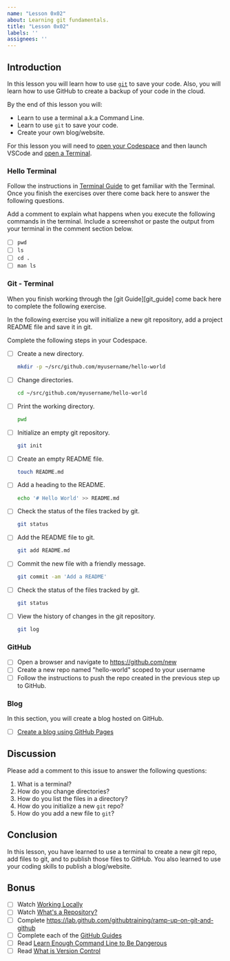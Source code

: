 ```yaml
---
name: "Lesson 0x02"
about: Learning git fundamentals.
title: "Lesson 0x02"
labels: ''
assignees: ''
---
```


## Introduction

In this lesson you will learn how to use [`git`][git] to save your code.
Also, you will learn how to use GitHub to create a backup of your code in the
cloud.

By the end of this lesson you will:

* Learn to use a terminal a.k.a Command Line.
* Learn to use `git` to save your code.
* Create your own blog/website.

For this lesson you will need to [open your Codespace][codespace] and then
launch VSCode and [open a Terminal][integrated_terminal].

### Hello Terminal

Follow the instructions in [Terminal Guide][terminal_guide] to get familiar
with the Terminal. Once you finish the exercises over there come back here to
answer the following questions.

Add a comment to explain what happens when you execute the following commands
in the terminal. Include a screenshot or paste the output from your terminal in
the comment section below.

* [ ] `pwd`
* [ ] `ls`
* [ ] `cd .`
* [ ] `man ls`

### Git - Terminal

When you finish working through the [git Guide][git_guide] come back here to
complete the following exercise.

In the following exercise you will initialize a new git repository, add a
project README file and save it in git.

Complete the following steps in your Codespace.

* [ ] Create a new directory.
    ```bash
    mkdir -p ~/src/github.com/myusername/hello-world
    ```
* [ ] Change directories.
    ```bash
    cd ~/src/github.com/myusername/hello-world
    ```
* [ ] Print the working directory.
    ```bash
    pwd
    ```
* [ ] Initialize an empty git repository.
    ```bash
    git init
    ```
* [ ] Create an empty README file.
    ```bash
    touch README.md
    ```
* [ ] Add a heading to the README.
    ```bash
    echo '# Hello World' >> README.md
    ```
* [ ] Check the status of the files tracked by git.
    ```bash
    git status
    ```
* [ ] Add the README file to git.
    ```bash
    git add README.md
    ```
* [ ] Commit the new file with a friendly message.
    ```bash
    git commit -am 'Add a README'
    ```
* [ ] Check the status of the files tracked by git. 
    ```bash
    git status
    ```
* [ ] View the history of changes in the git repository.
    ```bash
    git log
    ```

### GitHub

* [ ] Open a browser and navigate to https://github.com/new
* [ ] Create a new repo named "hello-world" scoped to your username
* [ ] Follow the instructions to push the repo created in the previous step up to GitHub.

### Blog

In this section, you will create a blog hosted on GitHub.

* [ ] [Create a blog using GitHub Pages][gh_pages]

## Discussion

Please add a comment to this issue to answer the following questions:

1. What is a terminal?
1. How do you change directories?
1. How do you list the files in a directory?
1. How do you initialize a new `git` repo?
1. How do you add a new file to `git`?

## Conclusion

In this lesson, you have learned to use a terminal to create a new git repo,
add files to git, and to publish those files to GitHub. You also learned
to use your coding skills to publish a blog/website.

## Bonus

* [ ] Watch [Working Locally](https://youtu.be/rBbbOouhI-s)
* [ ] Watch [What's a Repository?](https://www.youtube.com/watch?v=UmX4kyB2wfg)
* [ ] Complete https://lab.github.com/githubtraining/ramp-up-on-git-and-github
* [ ] Complete each of the [GitHub Guides][guides]
* [ ] Read [Learn Enough Command Line to Be Dangerous][learn_enough]
* [ ] Read [What is Version Control][scm]

[codespace]: https://github.com/CodeChica/plus-plus/blob/main/doc/codespaces.md#creating-your-codespace
[gh_pages]: https://lab.github.com/githubtraining/github-pages
[git]: https://git-scm.com/
[guides]: https://guides.github.com/
[integrated_terminal]: https://code.visualstudio.com/docs/editor/integrated-terminal
[learn_enough]: https://www.learnenough.com/command-line-tutorial/basics
[terminal_guide]: https://github.com/CodeChica/plus-plus/blob/main/doc/terminal.md
[scm]: https://www.atlassian.com/git/tutorials/what-is-version-control
